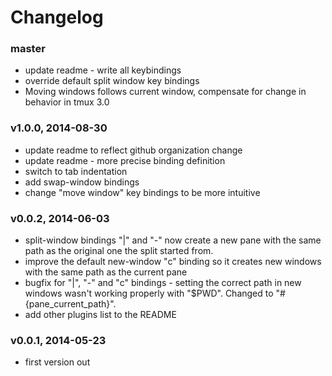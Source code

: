 # Changelog

### master
- update readme - write all keybindings
- override default split window key bindings
- Moving windows follows current window, compensate for change in behavior in
  tmux 3.0

### v1.0.0, 2014-08-30
- update readme to reflect github organization change
- update readme - more precise binding definition
- switch to tab indentation
- add swap-window bindings
- change "move window" key bindings to be more intuitive

### v0.0.2, 2014-06-03
- split-window bindings "|" and "-" now create a new pane with the same path as
  the original one the split started from.
- improve the default new-window "c" binding so it creates new windows with the
  same path as the current pane
- bugfix for "|", "-" and "c" bindings - setting the correct path in new windows
  wasn't working properly with "$PWD". Changed to "#{pane_current_path}".
- add other plugins list to the README

### v0.0.1, 2014-05-23
- first version out
